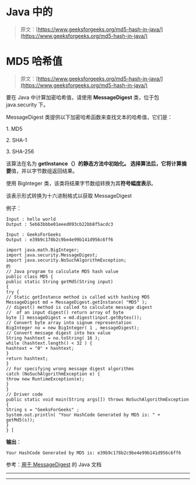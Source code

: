 # Java 中的

> 原文：[https://www.geeksforgeeks.org/md5-hash-in-java/](https://www.geeksforgeeks.org/md5-hash-in-java/)

# MD5 哈希值

> 原文：[https://www.geeksforgeeks.org/md5-hash-in-java/](https://www.geeksforgeeks.org/md5-hash-in-java/)

要在 Java 中计算加密哈希值，请使用 **MessageDigest** 类，位于包 java.security 下。

MessageDigest 类提供以下加密哈希函数来查找文本的哈希值，它们是：

1\. MD5

2\. SHA-1

3\. SHA-256

该算法在名为 **getInstance（）**的静态方法中初始化。 选择算法后，它将计算**摘要**值，并以字节数组返回结果。

使用 BigInteger 类，该类将结果字节数组转换为其**符号幅度表示**。

该表示形式转换为十六进制格式以获取 MessageDigest

例子：

```
Input : hello world
Output : 5eb63bbbe01eeed093cb22bb8f5acdc3

Input : GeeksForGeeks
Output : e39b9c178b2c9be4e99b141d956c6ff6

```

```
import java.math.BigInteger;
import java.security.MessageDigest;
import java.security.NoSuchAlgorithmException;
的
// Java program to calculate MD5 hash value
public class MD5 {
public static String getMd5(String input)
{
try {
// Static getInstance method is called with hashing MD5
MessageDigest md = MessageDigest.getInstance( "MD5" );
// digest() method is called to calculate message digest
//  of an input digest() return array of byte
byte [] messageDigest = md.digest(input.getBytes());
// Convert byte array into signum representation
BigInteger no = new BigInteger( 1 , messageDigest);
// Convert message digest into hex value
String hashtext = no.toString( 16 );
while (hashtext.length() < 32 ) {
hashtext = "0" + hashtext;
}
return hashtext;
}
// For specifying wrong message digest algorithms
catch (NoSuchAlgorithmException e) {
throw new RuntimeException(e);
}
}
// Driver code
public static void main(String args[]) throws NoSuchAlgorithmException
{
String s = "GeeksForGeeks" ;
System.out.println( "Your HashCode Generated by MD5 is: " + getMd5(s));
}
} [
```

**输出**：

```
Your HashCode Generated by MD5 is: e39b9c178b2c9be4e99b141d956c6ff6
```

参考：[用于 MessageDigest](https://docs.oracle.com/javase/7/docs/api/java/security/MessageDigest.html) 的 Java 文档



* * *

* * *



